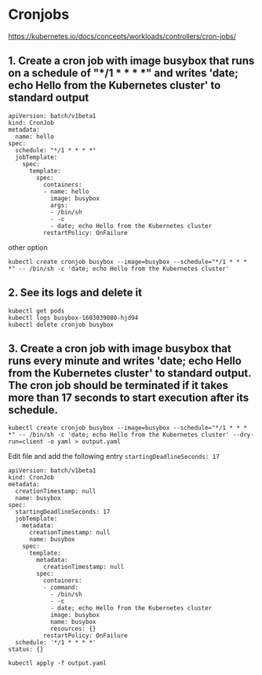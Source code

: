 # Cronjobs

https://kubernetes.io/docs/concepts/workloads/controllers/cron-jobs/

## 1. Create a cron job with image busybox that runs on a schedule of "*/1 * * * *" and writes 'date; echo Hello from the Kubernetes cluster' to standard output

```
apiVersion: batch/v1beta1
kind: CronJob
metadata:
  name: hello
spec:
  schedule: "*/1 * * * *"
  jobTemplate:
    spec:
      template:
        spec:
          containers:
          - name: hello
            image: busybox
            args:
            - /bin/sh
            - -c
            - date; echo Hello from the Kubernetes cluster
          restartPolicy: OnFailure
```

other option 

```
kubectl create cronjob busybox --image=busybox --schedule="*/1 * * * *" -- /bin/sh -c 'date; echo Hello from the Kubernetes cluster'
```

## 2. See its logs and delete it

```
kubectl get pods
kubectl logs busybox-1603039080-hjd94
kubectl delete cronjob busybox
```

## 3. Create a cron job with image busybox that runs every minute and writes 'date; echo Hello from the Kubernetes cluster' to standard output. The cron job should be terminated if it takes more than 17 seconds to start execution after its schedule.

```
kubectl create cronjob busybox --image=busybox --schedule="*/1 * * * *" -- /bin/sh -c 'date; echo Hello from the Kubernetes cluster' --dry-run=client -o yaml > output.yaml
```

Edit file and add the following entry `startingDeadlineSeconds: 17 `

```
apiVersion: batch/v1beta1
kind: CronJob
metadata:
  creationTimestamp: null
  name: busybox
spec:
  startingDeadlineSeconds: 17
  jobTemplate:
    metadata:
      creationTimestamp: null
      name: busybox
    spec:
      template:
        metadata:
          creationTimestamp: null
        spec:
          containers:
          - command:
            - /bin/sh
            - -c
            - date; echo Hello from the Kubernetes cluster
            image: busybox
            name: busybox
            resources: {}
          restartPolicy: OnFailure
  schedule: '*/1 * * * *'
status: {}
```

```
kubectl apply -f output.yaml
```